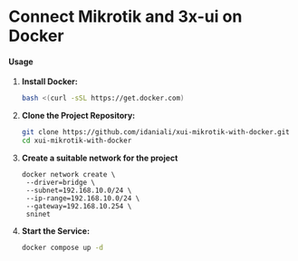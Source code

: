 # Connect Mikrotik and 3x-ui on Docker


#### Usage

1. **Install Docker:**

   ```sh
   bash <(curl -sSL https://get.docker.com)
   ```


2. **Clone the Project Repository:**

   ```sh
   git clone https://github.com/idaniali/xui-mikrotik-with-docker.git
   cd xui-mikrotik-with-docker
   ```


3. **Create a suitable network for the project**

   ```shell
   docker network create \
    --driver=bridge \
    --subnet=192.168.10.0/24 \
    --ip-range=192.168.10.0/24 \
    --gateway=192.168.10.254 \
    sninet
   ```




4. **Start the Service:**

   ```sh
   docker compose up -d
   ```

